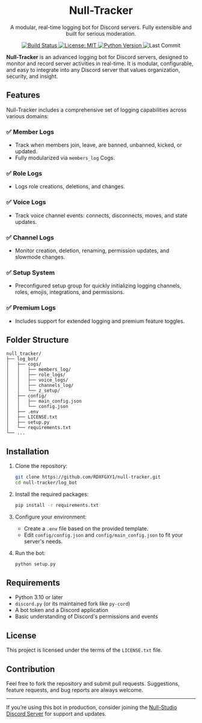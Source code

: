 

<h1 align="center">Null-Tracker</h1>

<p align="center">
  A modular, real-time logging bot for Discord servers. Fully extensible and built for serious moderation.
</p>

<p align="center">
  <a href="https://github.com/yourusername/null-tracker/actions">
    <img src="https://img.shields.io/github/actions/workflow/status/yourusername/null-tracker/python-app.yml?label=build&logo=github&style=flat" alt="Build Status" />
  </a>
  <a href="https://github.com/yourusername/null-tracker/blob/main/LICENSE.txt">
    <img src="https://img.shields.io/github/license/yourusername/null-tracker?style=flat" alt="License: MIT" />
  </a>
  <a href="https://www.python.org/">
    <img src="https://img.shields.io/badge/python-3.10+-blue.svg" alt="Python Version" />
  </a>
  <img src="https://img.shields.io/github/last-commit/yourusername/null-tracker?style=flat" alt="Last Commit" />
</p>


**Null-Tracker** is an advanced logging bot for Discord servers, designed to monitor and record server activities in real-time. It is modular, configurable, and easy to integrate into any Discord server that values organization, security, and insight.

## Features

Null-Tracker includes a comprehensive set of logging capabilities across various domains:

### ✅ Member Logs
- Track when members join, leave, are banned, unbanned, kicked, or updated.
- Fully modularized via `members_log` Cogs.

### ✅ Role Logs
- Logs role creations, deletions, and changes.

### ✅ Voice Logs
- Track voice channel events: connects, disconnects, moves, and state updates.

### ✅ Channel Logs
- Monitor creation, deletion, renaming, permission updates, and slowmode changes.

### ✅ Setup System
- Preconfigured setup group for quickly initializing logging channels, roles, emojis, integrations, and permissions.

### ✅ Premium Logs
- Includes support for extended logging and premium feature toggles.

## Folder Structure

```
null_tracker/
├── log_bot/
│   ├── cogs/
│   │   ├── members_log/
│   │   ├── role_logs/
│   │   ├── voice_logs/
│   │   ├── channels_log/
│   │   └── z_setup/
│   ├── config/
│   │   ├── main_config.json
│   │   └── config.json
│   ├── .env
│   ├── LICENSE.txt
│   ├── setup.py
│   └── requirements.txt
└── ...
```

## Installation

1. Clone the repository:
   ```bash
   git clone https://github.com/RDXFGXY1/null-tracker.git
   cd null-tracker/log_bot
   ```

2. Install the required packages:
   ```bash
   pip install -r requirements.txt
   ```

3. Configure your environment:
   - Create a `.env` file based on the provided template.
   - Edit `config/config.json` and `config/main_config.json` to fit your server's needs.

4. Run the bot:
   ```bash
   python setup.py
   ```

## Requirements

- Python 3.10 or later
- `discord.py` (or its maintained fork like `py-cord`)
- A bot token and a Discord application 
- Basic understanding of Discord's permissions and events

## License

This project is licensed under the terms of the `LICENSE.txt` file.

## Contribution

Feel free to fork the repository and submit pull requests. Suggestions, feature requests, and bug reports are always welcome.

---

If you’re using this bot in production, consider joining the [Null-Studio Discord Server](https://discord.gg/aFvUxKejw4) for support and updates.
```
